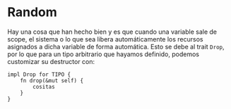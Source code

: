 # Random

Hay una cosa que han hecho bien y es que cuando una variable sale de scope, el sistema o lo que sea libera automáticamente los recursos asignados a dicha variable de forma automática. Esto se debe al trait `Drop`, por lo que para un tipo arbitrario que hayamos definido, podemos customizar su destructor con:

```rust, ignore
impl Drop for TIPO {
    fn drop(&mut self) {
        cositas
    }
}
```
